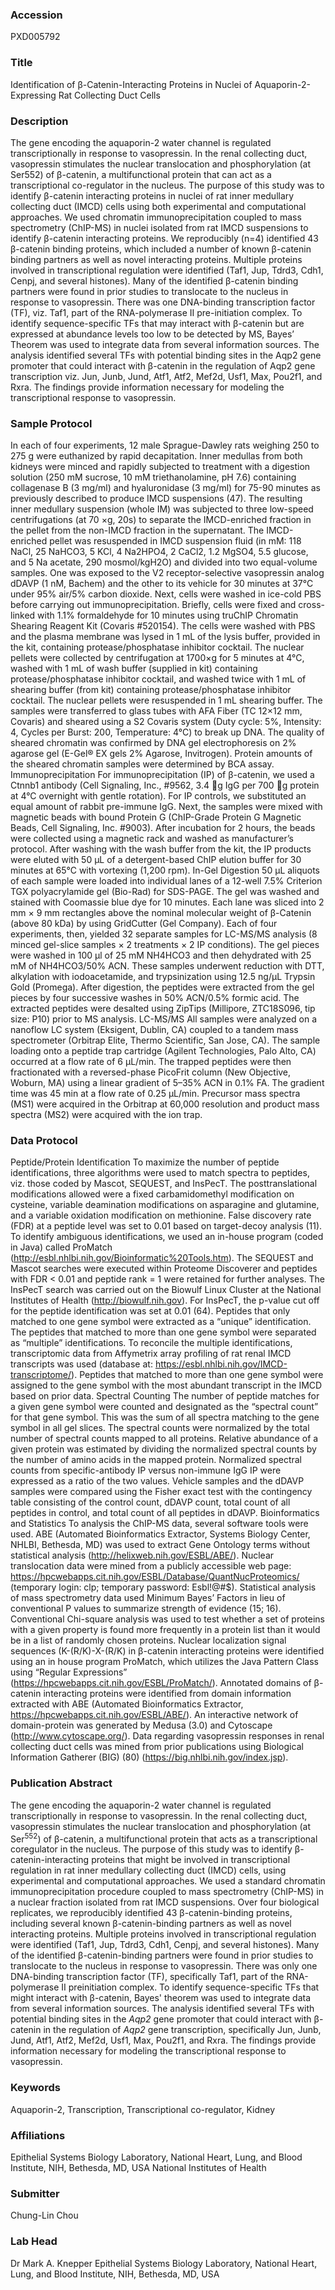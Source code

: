 ### Accession
PXD005792

### Title
Identification of β-Catenin-Interacting Proteins in Nuclei of Aquaporin-2-Expressing Rat Collecting Duct Cells

### Description
The gene encoding the aquaporin-2 water channel is regulated transcriptionally in response to vasopressin. In the renal collecting duct, vasopressin stimulates the nuclear translocation and phosphorylation (at Ser552) of β-catenin, a multifunctional protein that can act as a transcriptional co-regulator in the nucleus. The purpose of this study was to identify β-catenin interacting proteins in nuclei of rat inner medullary collecting duct (IMCD) cells using both experimental and computational approaches. We used chromatin immunoprecipitation coupled to mass spectrometry (ChIP-MS) in nuclei isolated from rat IMCD suspensions to identify β-catenin interacting proteins. We reproducibly (n=4) identified 43 β-catenin binding proteins, which included a number of known β-catenin binding partners as well as novel interacting proteins. Multiple proteins involved in transcriptional regulation were identified (Taf1, Jup, Tdrd3, Cdh1, Cenpj, and several histones). Many of the identified β-catenin binding partners were found in prior studies to translocate to the nucleus in response to vasopressin. There was one DNA-binding transcription factor (TF), viz. Taf1, part of the RNA-polymerase II pre-initiation complex. To identify sequence-specific TFs that may interact with β-catenin but are expressed at abundance levels too low to be detected by MS, Bayes’ Theorem was used to integrate data from several information sources. The analysis identified several TFs with potential binding sites in the Aqp2 gene promoter that could interact with β-catenin in the regulation of Aqp2 gene transcription viz. Jun, Junb, Jund, Atf1, Atf2, Mef2d, Usf1, Max, Pou2f1, and Rxra. The findings provide information necessary for modeling the transcriptional response to vasopressin.

### Sample Protocol
In each of four experiments, 12 male Sprague-Dawley rats weighing 250 to 275 g were euthanized by rapid decapitation. Inner medullas from both kidneys were minced and rapidly subjected to treatment with a digestion solution (250 mM sucrose, 10 mM triethanolamine, pH 7.6) containing collagenase B (3 mg/ml) and hyaluronidase (3 mg/ml) for 75-90 minutes as previously described to produce IMCD suspensions (47). The resulting inner medullary suspension (whole IM) was subjected to three low-speed centrifugations (at 70 ×g, 20s) to separate the IMCD-enriched fraction in the pellet from the non-IMCD fraction in the supernatant. The IMCD-enriched pellet was resuspended in IMCD suspension fluid (in mM: 118 NaCl, 25 NaHCO3, 5 KCl, 4 Na2HPO4, 2 CaCl2, 1.2 MgSO4, 5.5 glucose, and 5 Na acetate, 290 mosmol/kgH2O) and divided into two equal-volume samples. One was exposed to the V2 receptor-selective vasopressin analog dDAVP (1 nM, Bachem) and the other to its vehicle for 30 minutes at 37°C under 95% air/5% carbon dioxide. Next, cells were washed in ice-cold PBS before carrying out immunoprecipitation. Briefly, cells were fixed and cross-linked with 1.1% formaldehyde for 10 minutes using truChIP Chromatin Shearing Reagent Kit (Covaris #520154). The cells were washed with PBS and the plasma membrane was lysed in 1 mL of the lysis buffer, provided in the kit, containing protease/phosphatase inhibitor cocktail. The nuclear pellets were collected by centrifugation at 1700×g for 5 minutes at 4°C, washed with 1 mL of wash buffer (supplied in kit) containing protease/phosphatase inhibitor cocktail, and washed twice with 1 mL of shearing buffer (from kit) containing protease/phosphatase inhibitor cocktail. The nuclear pellets were resuspended in 1 mL shearing buffer. The samples were transferred to glass tubes with AFA Fiber (TC 12×12 mm, Covaris) and sheared using a S2 Covaris system (Duty cycle: 5%, Intensity: 4, Cycles per Burst: 200, Temperature: 4°C) to break up DNA. The quality of sheared chromatin was confirmed by DNA gel electrophoresis on 2% agarose gel (E-Gel® EX gels 2% Agarose, Invitrogen). Protein amounts of the sheared chromatin samples were determined by BCA assay.  Immunoprecipitation For immunoprecipitation (IP) of β-catenin, we used a Ctnnb1 antibody (Cell Signaling, Inc., #9562, 3.4 g IgG per 700 g protein at 4°C overnight with gentle rotation). For IP controls, we substituted an equal amount of rabbit pre-immune IgG. Next, the samples were mixed with magnetic beads with bound Protein G (ChIP-Grade Protein G Magnetic Beads, Cell Signaling, Inc. #9003). After incubation for 2 hours, the beads were collected using a magnetic rack and washed as manufacturer’s protocol. After washing with the wash buffer from the kit, the IP products were eluted with 50 μL of a detergent-based ChIP elution buffer for 30 minutes at 65°C with vortexing (1,200 rpm).  In-Gel Digestion 50 μL aliquots of each sample were loaded into individual lanes of a 12-well 7.5% Criterion TGX polyacrylamide gel (Bio-Rad) for SDS-PAGE. The gel was washed and stained with Coomassie blue dye for 10 minutes. Each lane was sliced into 2 mm × 9 mm rectangles above the nominal molecular weight of β-Catenin (above 80 kDa) by using GridCutter (Gel Company). Each of four experiments, then, yielded 32 separate samples for LC-MS/MS analysis (8 minced gel-slice samples × 2 treatments × 2 IP conditions). The gel pieces were washed in 100 µl of 25 mM NH4HCO3 and then dehydrated with 25 mM of NH4HCO3/50% ACN. These samples underwent reduction with DTT, alkylation with iodoacetamide, and trypsinization using 12.5 ng/μL Trypsin Gold (Promega).  After digestion, the peptides were extracted from the gel pieces by four successive washes in 50% ACN/0.5% formic acid. The extracted peptides were desalted using ZipTips (Millipore, ZTC18S096, tip size: P10) prior to MS analysis.  LC-MS/MS All samples were analyzed on a nanoflow LC system (Eksigent, Dublin, CA) coupled to a tandem mass spectrometer (Orbitrap Elite, Thermo Scientific, San Jose, CA). The sample loading onto a peptide trap cartridge (Agilent Technologies, Palo Alto, CA) occurred at a flow rate of 6 μL/min. The trapped peptides were then fractionated with a reversed-phase PicoFrit column (New Objective, Woburn, MA) using a linear gradient of 5–35% ACN in 0.1% FA. The gradient time was 45 min at a flow rate of 0.25 μL/min. Precursor mass spectra (MS1) were acquired in the Orbitrap at 60,000 resolution and product mass spectra (MS2) were acquired with the ion trap.

### Data Protocol
Peptide/Protein Identification To maximize the number of peptide identifications, three algorithms were used to match spectra to peptides, viz. those coded by Mascot, SEQUEST, and InsPecT. The posttranslational modifications allowed were a fixed carbamidomethyl modification on cysteine, variable deamination modifications on asparagine and glutamine, and a variable oxidation modification on methionine. False discovery rate (FDR) at a peptide level was set to 0.01 based on target-decoy analysis (11). To identify ambiguous identifications, we used an in-house program (coded in Java) called ProMatch (http://esbl.nhlbi.nih.gov/Bioinformatic%20Tools.htm). The SEQUEST and Mascot searches were executed within Proteome Discoverer and peptides with FDR < 0.01 and peptide rank = 1 were retained for further analyses. The InsPecT search was carried out on the Biowulf Linux Cluster at the National Institutes of Health (http://biowulf.nih.gov). For InsPecT, the p-value cut off for the peptide identification was set at 0.01 (64). Peptides that only matched to one gene symbol were extracted as a “unique” identification. The peptides that matched to more than one gene symbol were separated as “multiple” identifications. To reconcile the multiple identifications, transcriptomic data from Affymetrix array profiling of rat renal IMCD transcripts was used (database at: https://esbl.nhlbi.nih.gov/IMCD-transcriptome/). Peptides that matched to more than one gene symbol were assigned to the gene symbol with the most abundant transcript in the IMCD based on prior data.  Spectral Counting  The number of peptide matches for a given gene symbol were counted and designated as the “spectral count” for that gene symbol. This was the sum of all spectra matching to the gene symbol in all gel slices. The spectral counts were normalized by the total number of spectral counts mapped to all proteins. Relative abundance of a given protein was estimated by dividing the normalized spectral counts by the number of amino acids in the mapped protein. Normalized spectral counts from specific-antibody IP versus non-immune IgG IP were expressed as a ratio of the two values. Vehicle samples and the dDAVP samples were compared using the Fisher exact test with the contingency table consisting of the control count, dDAVP count, total count of all peptides in control, and total count of all peptides in dDAVP.  Bioinformatics and Statistics To analysis the ChIP-MS data, several software tools were used. ABE (Automated Bioinformatics Extractor, Systems Biology Center, NHLBI, Bethesda, MD) was used to extract Gene Ontology terms without statistical analysis (http://helixweb.nih.gov/ESBL/ABE/). Nuclear translocation data were mined from a publicly accessible web page: https://hpcwebapps.cit.nih.gov/ESBL/Database/QuantNucProteomics/ (temporary login: clp; temporary password: Esbl!@#$). Statistical analysis of mass spectrometry data used Minimum Bayes’ Factors in lieu of conventional P values to summarize strength of evidence (15; 16). Conventional Chi-square analysis was used to test whether a set of proteins with a given property is found more frequently in a protein list than it would be in a list of randomly chosen proteins. Nuclear localization signal sequences (K-(R/K)-X-(R/K) in β-catenin interacting proteins were identified using an in house program ProMatch, which utilizes the Java Pattern Class using “Regular Expressions” (https://hpcwebapps.cit.nih.gov/ESBL/ProMatch/). Annotated domains of β-catenin interacting proteins were identified from domain information extracted with ABE (Automated Bioinformatics Extractor, https://hpcwebapps.cit.nih.gov/ESBL/ABE/). An interactive network of domain-protein was generated by Medusa (3.0) and Cytoscape (http://www.cytoscape.org/). Data regarding vasopressin responses in renal collecting duct cells was mined from prior publications using Biological Information Gatherer (BIG) (80) (https://big.nhlbi.nih.gov/index.jsp).

### Publication Abstract
The gene encoding the aquaporin-2 water channel is regulated transcriptionally in response to vasopressin. In the renal collecting duct, vasopressin stimulates the nuclear translocation and phosphorylation (at Ser<sup>552</sup>) of &#x3b2;-catenin, a multifunctional protein that acts as a transcriptional coregulator in the nucleus. The purpose of this study was to identify &#x3b2;-catenin-interacting proteins that might be involved in transcriptional regulation in rat inner medullary collecting duct (IMCD) cells, using experimental and computational approaches. We used a standard chromatin immunoprecipitation procedure coupled to mass spectrometry (ChIP-MS) in a nuclear fraction isolated from rat IMCD suspensions. Over four biological replicates, we reproducibly identified 43 &#x3b2;-catenin-binding proteins, including several known &#x3b2;-catenin-binding partners as well as novel interacting proteins. Multiple proteins involved in transcriptional regulation were identified (Taf1, Jup, Tdrd3, Cdh1, Cenpj, and several histones). Many of the identified &#x3b2;-catenin-binding partners were found in prior studies to translocate to the nucleus in response to vasopressin. There was only one DNA-binding transcription factor (TF), specifically Taf1, part of the RNA-polymerase II preinitiation complex. To identify sequence-specific TFs that might interact with &#x3b2;-catenin, Bayes' theorem was used to integrate data from several information sources. The analysis identified several TFs with potential binding sites in the <i>Aqp2</i> gene promoter that could interact with &#x3b2;-catenin in the regulation of <i>Aqp2</i> gene transcription, specifically Jun, Junb, Jund, Atf1, Atf2, Mef2d, Usf1, Max, Pou2f1, and Rxra. The findings provide information necessary for modeling the transcriptional response to vasopressin.

### Keywords
Aquaporin-2, Transcription, Transcriptional co-regulator, Kidney

### Affiliations
Epithelial Systems Biology Laboratory, National Heart, Lung, and Blood Institute, NIH, Bethesda, MD, USA
National Institutes of Health

### Submitter
Chung-Lin  Chou

### Lab Head
Dr Mark A. Knepper
Epithelial Systems Biology Laboratory, National Heart, Lung, and Blood Institute, NIH, Bethesda, MD, USA


